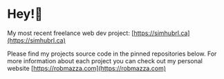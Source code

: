 # Hey!👋
My most recent freelance web dev project: [https://simhubrl.ca](https://simhubrl.ca)

Please find my projects source code in the pinned repositories below. For more information about each project you can check out my personal website [https://robmazza.com](https://robmazza.com)

